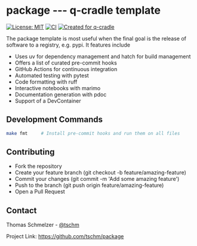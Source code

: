 # package --- q-cradle template

[![License: MIT](https://img.shields.io/badge/License-MIT-yellow.svg)](LICENSE.txt)
[![CI](https://github.com/tschm/package/actions/workflows/act.yml/badge.svg)](https://github.com/tschm/package/actions/workflows/act.yml)
[![Created for q-cradle](https://img.shields.io/badge/Created%20for-q-cradle-blue?style=flat-square)](https://github.com/cvxgrp/cradle)

The package template is most useful when the final
goal is the release of software to a registry, e.g. pypi.
It features include

* Uses uv for dependency management and hatch for build management
* Offers a list of curated pre-commit hooks
* GitHub Actions for continuous integration
* Automated testing with pytest
* Code formatting with ruff
* Interactive notebooks with marimo
* Documentation generation with pdoc
* Support of a DevContainer

## Development Commands

```bash
make fmt     # Install pre-commit hooks and run them on all files
```

## Contributing

* Fork the repository
* Create your feature branch (git checkout -b feature/amazing-feature)
* Commit your changes (git commit -m 'Add some amazing feature')
* Push to the branch (git push origin feature/amazing-feature)
* Open a Pull Request

## Contact

Thomas Schmelzer - [@tschm](https://github.com/tschm)

Project Link: <https://github.com/tschm/package>
